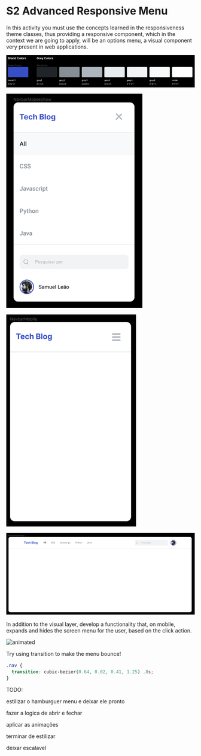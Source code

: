 # S2 Advanced Responsive Menu

In this activity you must use the concepts learned in the responsiveness theme classes, thus providing a responsive component, which in the context we are going to apply, will be an options menu, a visual component very present in web applications.

![tokens-colors](guide/tokens_colors.png)

![nav-open](guide/nav_open_menu.png)

![nav-close](guide/nav_close_menu.png)

![nav-desktop](guide/nav_desk_menu.png)

In addition to the visual layer, develop a functionality that, on mobile, expands and hides the screen menu for the user, based on the click action.

![animated](guide/animated.gif)

Try using transition to make the menu bounce!

```css
.nav {
  transition: cubic-bezier(0.64, 0.02, 0.41, 1.25) .8s;
}
```

TODO:

estilizar o hamburguer menu e deixar ele pronto

fazer a logica de abrir e fechar

aplicar as animações

terminar de estilizar

deixar escalavel

